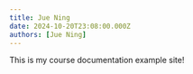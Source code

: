 ```yaml
---
title: Jue Ning
date: 2024-10-20T23:08:00.000Z
authors: [Jue Ning]
---
```


This is my course documentation example site!